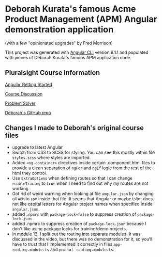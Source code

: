 # Deborah Kurata's famous Acme Product Management (APM) Angular demonstration application

(with a few "opinionated upgrades" by Fred Morrison)

This project was generated with [Angular CLI](https://github.com/angular/angular-cli) version 9.1.1 and populated with pieces of Deborah Kurata's famous APM application code.

## Pluralsight Course Information

[Angular Getting Started](https://app.pluralsight.com/player?course=angular-2-getting-started-update&author=deborah-kurata&name=angular-2-getting-started-update-m3&clip=7&mode=live)

[Course Discussion](https://app.pluralsight.com/library/courses/angular-2-getting-started-update/discussion)

[Problem Solver](https://blogs.msmvps.com/deborahk/angular-2-getting-started-problem-solver/)

[Deborah's GitHub repo](https://github.com/DeborahK/Angular-GettingStarted)

## Changes I made to Deborah's original course files

- upgrade to latest Angular
- Switch from CSS to SCSS for styling. You can see this mostly within file `styles.scss` where styles are imported.
- Added `<ng-container>` directives inside certain .component.html files to provide a clean separation of `ngFor` and `ngIf` logic from the rest of the html they control.
- Use `ExtraOptions` when defining routes so that I can change `enableTracing` to `true` when I need to find out why my routes are not working.
- Got rid of weird warning when looking at file `angular.json` by changing all `APM` to `apm` inside that file. It seems that Angular or maybe tslint does not like capital letters for Angular project names when specified inside `angular.json`.
- added `.npmrc` with `package-lock=false` to suppress creation of `package-lock.json`
- added .npmrc to suppress creation of `package-lock.json` because I don't like using package locks for training/demo projects.
- In module 13, I split out the routing into separate modules. It was discussed in the video, but there was no demonstration for it, so you'll have to trust that I implemented it correctly in files `app-routing.module.ts` and `product-routing.module.ts`.
